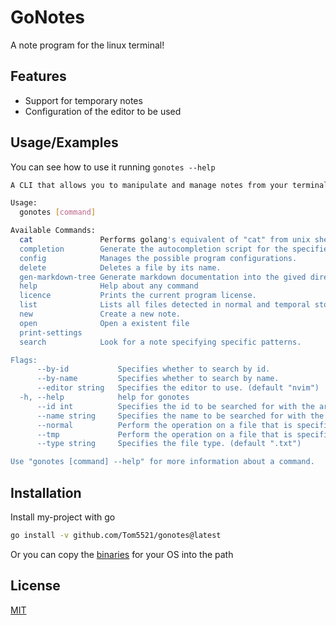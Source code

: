 # GoNotes

A note program for the linux terminal!

## Features

- Support for temporary notes
- Configuration of the editor to be used

## Usage/Examples

You can see how to use it running `gonotes --help`

```bash
A CLI that allows you to manipulate and manage notes from your terminal using your favorite editor.

Usage:
  gonotes [command]

Available Commands:
  cat               Performs golang's equivalent of "cat" from unix shells to the file.
  completion        Generate the autocompletion script for the specified shell
  config            Manages the possible program configurations.
  delete            Deletes a file by its name.
  gen-markdown-tree Generate markdown documentation into the gived directory.
  help              Help about any command
  licence           Prints the current program license.
  list              Lists all files detected in normal and temporal storage.
  new               Create a new note.
  open              Open a existent file
  print-settings
  search            Look for a note specifying specific patterns.

Flags:
      --by-id           Specifies whether to search by id.
      --by-name         Specifies whether to search by name.
      --editor string   Specifies the editor to use. (default "nvim")
  -h, --help            help for gonotes
      --id int          Specifies the id to be searched for with the argument. (default -1)
      --name string     Specifies the name to be searched for with the argument.
      --normal          Perform the operation on a file that is specifically located in a normal directory.
      --tmp             Perform the operation on a file that is specifically located in the temporary directory.
      --type string     Specifies the file type. (default ".txt")

Use "gonotes [command] --help" for more information about a command.
```

## Installation

Install my-project with go

```bash
go install -v github.com/Tom5521/gonotes@latest
```

Or you can copy the [binaries](https://github.com/Tom5521/GoNotes/releases/latest) for your OS into the path

## License

[MIT](https://choosealicense.com/licenses/mit/)
